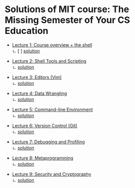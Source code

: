 # Solutions of MIT course: The Missing Semester of Your CS Education


- [Lecture 1: Course overview + the shell](https://missing-semester-kr.github.io/2020/course-shell/)  
  ㄴ [ ] [solution]()
  
- [Lecture 2: Shell Tools and Scripting]()  
  ㄴ [solution]()
  
- [Lecture 3: Editors (Vim)]()  
  ㄴ [solution]()
  
- [Lecture 4: Data Wrangling]()  
  ㄴ [solution]()
  
- [Lecture 5: Command-line Environment]()  
  ㄴ [solution]()
  
- [Lecture 6: Version Control (Git)]()  
  ㄴ [solution]()
  
- [Lecture 7: Debugging and Profiling]()  
  ㄴ [solution]()
  
- [Lecture 8: Metaprogramming]()  
  ㄴ [solution]()
  
- [Lecture 9: Security and Cryptography]()  
  ㄴ [solution]()
